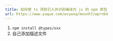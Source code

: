 ```yaml
---
title: 如何使 ts 项目引入并识别编译为 js 的 npm 库包
url: https://www.yuque.com/wcywxq/mxunh7/wprnb4
---
```


1. `npm install @types/xxx`
2. 自己添加描述文件
